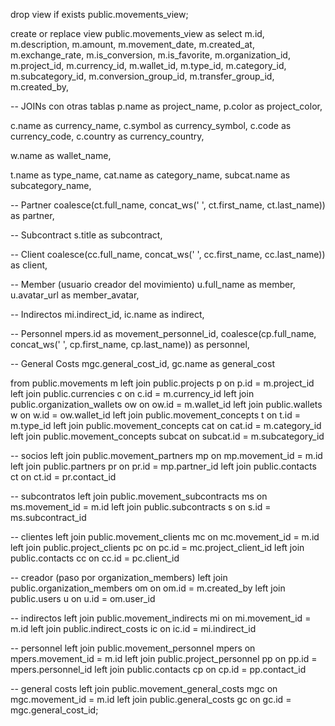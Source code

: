 drop view if exists public.movements_view;

create or replace view public.movements_view as
select
  m.id,
  m.description,
  m.amount,
  m.movement_date,
  m.created_at,
  m.exchange_rate,
  m.is_conversion,
  m.is_favorite,
  m.organization_id,
  m.project_id,
  m.currency_id,
  m.wallet_id,
  m.type_id,
  m.category_id,
  m.subcategory_id,
  m.conversion_group_id,
  m.transfer_group_id,
  m.created_by,

  -- JOINs con otras tablas
  p.name as project_name,
  p.color as project_color,

  c.name as currency_name,
  c.symbol as currency_symbol,
  c.code as currency_code,
  c.country as currency_country,

  w.name as wallet_name,

  t.name as type_name,
  cat.name as category_name,
  subcat.name as subcategory_name,

  -- Partner
  coalesce(ct.full_name, concat_ws(' ', ct.first_name, ct.last_name)) as partner,

  -- Subcontract
  s.title as subcontract,

  -- Client
  coalesce(cc.full_name, concat_ws(' ', cc.first_name, cc.last_name)) as client,

  -- Member (usuario creador del movimiento)
  u.full_name as member,
  u.avatar_url as member_avatar,

  -- Indirectos
  mi.indirect_id,
  ic.name as indirect,

  -- Personnel
  mpers.id as movement_personnel_id,
  coalesce(cp.full_name, concat_ws(' ', cp.first_name, cp.last_name)) as personnel,

  -- General Costs
  mgc.general_cost_id,
  gc.name as general_cost

from public.movements m
left join public.projects p
  on p.id = m.project_id
left join public.currencies c
  on c.id = m.currency_id
left join public.organization_wallets ow
  on ow.id = m.wallet_id
left join public.wallets w
  on w.id = ow.wallet_id
left join public.movement_concepts t
  on t.id = m.type_id
left join public.movement_concepts cat
  on cat.id = m.category_id
left join public.movement_concepts subcat
  on subcat.id = m.subcategory_id

-- socios
left join public.movement_partners mp
  on mp.movement_id = m.id
left join public.partners pr
  on pr.id = mp.partner_id
left join public.contacts ct
  on ct.id = pr.contact_id

-- subcontratos
left join public.movement_subcontracts ms
  on ms.movement_id = m.id
left join public.subcontracts s
  on s.id = ms.subcontract_id

-- clientes
left join public.movement_clients mc
  on mc.movement_id = m.id
left join public.project_clients pc
  on pc.id = mc.project_client_id
left join public.contacts cc
  on cc.id = pc.client_id

-- creador (paso por organization_members)
left join public.organization_members om
  on om.id = m.created_by
left join public.users u
  on u.id = om.user_id

-- indirectos
left join public.movement_indirects mi
  on mi.movement_id = m.id
left join public.indirect_costs ic
  on ic.id = mi.indirect_id

-- personnel
left join public.movement_personnel mpers
  on mpers.movement_id = m.id
left join public.project_personnel pp
  on pp.id = mpers.personnel_id
left join public.contacts cp
  on cp.id = pp.contact_id

-- general costs
left join public.movement_general_costs mgc
  on mgc.movement_id = m.id
left join public.general_costs gc
  on gc.id = mgc.general_cost_id;
